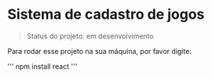 # Sistema de cadastro de jogos

> Status do projeto: em desenvolvimento

Para rodar esse projeto na sua máquina, por favor digite: 

'''
npm install react
'''
